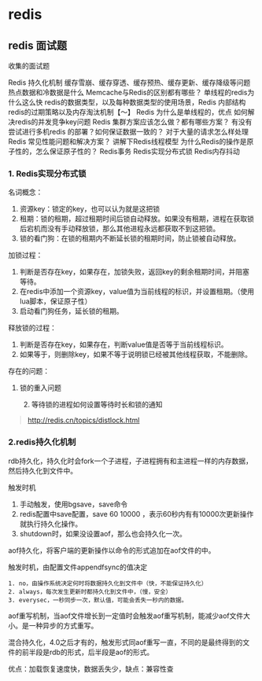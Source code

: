 # redis

## redis 面试题

收集的面试题

Redis 持久化机制
缓存雪崩、缓存穿透、缓存预热、缓存更新、缓存降级等问题
热点数据和冷数据是什么
Memcache与Redis的区别都有哪些？
单线程的redis为什么这么快
redis的数据类型，以及每种数据类型的使用场景，Redis 内部结构
redis的过期策略以及内存淘汰机制【～】
Redis 为什么是单线程的，优点
如何解决redis的并发竞争key问题
Redis 集群方案应该怎么做？都有哪些方案？
有没有尝试进行多机redis 的部署？如何保证数据一致的？
对于大量的请求怎么样处理
Redis 常见性能问题和解决方案？
讲解下Redis线程模型
为什么Redis的操作是原子性的，怎么保证原子性的？
Redis事务
Redis实现分布式锁
Redis内存抖动



### 1. Redis实现分布式锁

名词概念：

1. 资源key：锁定的key，也可以认为就是这把锁
2. 租期：锁的租期，超过租期时间后锁自动释放。如果没有租期，进程在获取锁后宕机而没有手动释放锁，那么其他进程永远都获取不到这把锁。
3. 锁的看门狗：在锁的租期内不断延长锁的租期时间，防止锁被自动释放。

加锁过程：

1. 判断是否存在key，如果存在，加锁失败，返回key的剩余租期时间，并阻塞等待。
2. 在redis中添加一个资源key，value值为当前线程的标识，并设置租期。（使用lua脚本，保证原子性）
3. 启动看门狗任务，延长锁的租期。

释放锁的过程：

1. 判断是否存在key，如果存在，判断value值是否等于当前线程标识。
2. 如果等于，则删除key，如果不等于说明锁已经被其他线程获取，不能删除。



存在的问题：

1. 锁的重入问题

 	2. 等待锁的进程如何设置等待时长和锁的通知

>  http://redis.cn/topics/distlock.html



### 2.redis持久化机制

rdb持久化，持久化时会fork一个子进程，子进程拥有和主进程一样的内存数据，然后持久化到文件中。

触发时机

1. 手动触发，使用bgsave，save命令
2. redis配置中save配置，save 60 10000 ，表示60秒内有有10000次更新操作就执行持久化操作。
3. shutdown时，如果没设置aof，那么也会持久化一次。



aof持久化，将客户端的更新操作以命令的形式追加在aof文件的中。

触发时机，由配置文件appendfsync的值决定

	1. no，由操作系统决定何时将数据持久化到文件中（快，不能保证持久化）
 	2. always，每次发生更新时都持久化到文件中，（慢，安全）
 	3. everysec，一秒同步一次，默认值，可能会丢失一秒内的数据。

aof重写机制，当aof文件增长到一定值时会触发aof重写机制，能减少aof文件大小。是一种异步的方式重写。

混合持久化，4.0之后才有的，触发形式同aof重写一直，不同的是最终得到的文件的前半段是rdb的形式，后半段是aof的形式。

优点：加载恢复速度快，数据丢失少，缺点：兼容性查